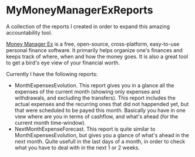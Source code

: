 # MyMoneyManagerExReports
A collection of the reports I created in order to expand this amazing accountability tool.

[Money Manager Ex](https://www.moneymanagerex.org/) is a free, open-source, cross-platform, easy-to-use personal finance software. It primarily helps organize one's finances and keeps track of where, when and how the money goes. It is also a great tool to get a bird's eye view of your financial worth.

Currently I have the following reports:
* MonthExpensesEvolution. This report gives you in a glance all the expenses of the current month (showing only expenses and withdrawals, and excluding the transfers). This report includes the actual expenses and the recurring ones that did not happended yet, but that were scheduled to be payed this month. Basically you have in one view where are you in terms of cashflow, and what's ahead (for the current month time-window).
* NextMonthExpenseForecast. This report is quite similar to MonthExpensesEvolution, but gives you a glance of what's ahead in the next month. Quite usefull in the last days of a month, in order to check what you have to deal with in the next 1 or 2 weeks.
